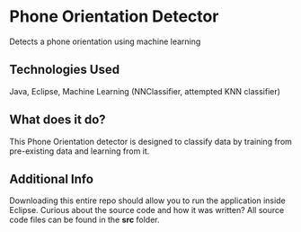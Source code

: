 # Phone Orientation Detector
Detects a phone orientation using machine learning

## Technologies Used 
Java, Eclipse, Machine Learning (NNClassifier, attempted KNN classifier) 

## What does it do? 
This Phone Orientation detector is designed to classify data by training from pre-existing data and learning from it.

## Additional Info 
Downloading this entire repo should allow you to run the application inside Eclipse. Curious about the source code and how it was written? All source code files can be found in the **src** folder. 
